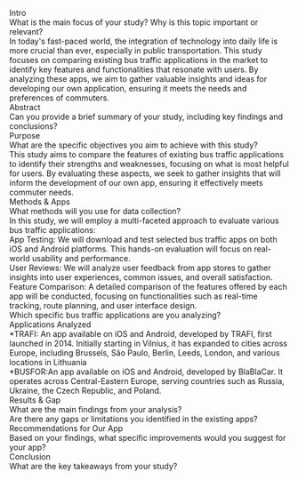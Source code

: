 Intro  
What is the main focus of your study? Why is this topic important or relevant?  
In today's fast-paced world, the integration of technology into daily life is more crucial than ever, especially in public transportation. This study focuses on comparing existing bus traffic applications in the market to identify key features and functionalities that resonate with users. By analyzing these apps, we aim to gather valuable insights and ideas for developing our own application, ensuring it meets the needs and preferences of commuters.  
Abstract  
Can you provide a brief summary of your study, including key findings and conclusions?  
Purpose  
What are the specific objectives you aim to achieve with this study?  
This study aims to compare the features of existing bus traffic applications to identify their strengths and weaknesses, focusing on what is most helpful for users. By evaluating these aspects, we seek to gather insights that will inform the development of our own app, ensuring it effectively meets commuter needs.  
Methods & Apps  
What methods will you use for data collection?  
In this study, we will employ a multi-faceted approach to evaluate various bus traffic applications:  
App Testing: We will download and test selected bus traffic apps on both iOS and Android platforms. This hands-on evaluation will focus on real-world usability and performance.  
User Reviews: We will analyze user feedback from app stores to gather insights into user experiences, common issues, and overall satisfaction.  
Feature Comparison: A detailed comparison of the features offered by each app will be conducted, focusing on functionalities such as real-time tracking, route planning, and user interface design.  
Which specific bus traffic applications are you analyzing?  
Applications Analyzed  
\*TRAFI: An app available on iOS and Android, developed by TRAFI, first launched in 2014\. Initially starting in Vilnius, it has expanded to cities across Europe, including Brussels, São Paulo, Berlin, Leeds, London, and various locations in Lithuania   
\*BUSFOR:An app available on iOS and Android, developed by BlaBlaCar. It operates across Central-Eastern Europe, serving countries such as Russia, Ukraine, the Czech Republic, and Poland.  
Results & Gap  
What are the main findings from your analysis?  
Are there any gaps or limitations you identified in the existing apps?  
Recommendations for Our App  
Based on your findings, what specific improvements would you suggest for your app?  
Conclusion  
What are the key takeaways from your study?  
